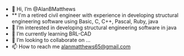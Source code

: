 - 👋 Hi, I’m @AlanBMatthews
- ** I'm a retired civil engineer with experience in developing structural engineering software using Basic, C, C++, Pascal, Ruby, java
- 👀 I’m interested in developing structural engineering software in java
- 🌱 I’m currently learning BRL-CAD
- 💞️ I’m looking to collaborate on ...
- 📫 How to reach me alanmatthews65@gmail.com

<!---
AlanBMatthews/AlanBMatthews is a ✨ special ✨ repository because its `README.md` (this file) appears on your GitHub profile.
You can click the Preview link to take a look at your changes.
--->
